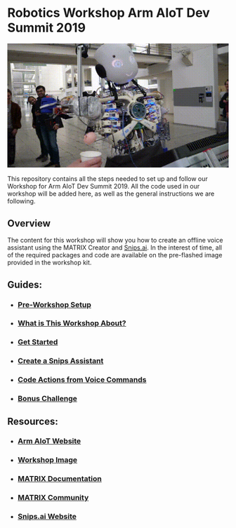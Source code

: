 # Robotics Workshop Arm AIoT Dev Summit 2019

![](images/matrix_robots.gif)

This repository contains all the steps needed to set up and follow our Workshop for Arm AIoT Dev Summit 2019. All the code used in our workshop will be added here, as well as the general instructions we are following.

## Overview

The content for this workshop will show you how to create an offline voice assistant using the MATRIX Creator and [Snips.ai](https://snips.ai). In the interest of time, all of the required packages and code are available on the pre-flashed image provided in the workshop kit.

## Guides:

- ### [Pre-Workshop Setup](workshop_pre_reqs.md)

- ### [What is This Workshop About?](introduction.md)

- ### [Get Started](get_started.md)

- ### [Create a Snips Assistant](snips_assistant.md)

- ### [Code Actions from Voice Commands](voice_to_actions.md)

- ### [Bonus Challenge](im_bored_challenge.md)

## Resources:
- ### [Arm AIoT Website](https://armsummit.bemyapp.com/)
- ### [Workshop Image](https://drive.google.com/file/d/1MqdJ7R5wKYJ8oXC3h9x08qKn5pLVQ1Bc/view?usp=sharing)
- ### [MATRIX Documentation](https://docs.matrix.one)
- ### [MATRIX Community](https://community.matrix.one)
- ### [Snips.ai Website](https://snips.ai/)
